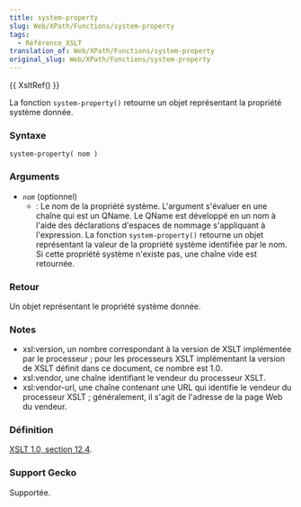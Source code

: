 ```yaml
---
title: system-property
slug: Web/XPath/Functions/system-property
tags:
  - Référence_XSLT
translation_of: Web/XPath/Functions/system-property
original_slug: Web/XPath/Fonctions/system-property
---
```

{{ XsltRef() }}

La fonction `system-property()` retourne un objet représentant la propriété système donnée.

### Syntaxe

```
system-property( nom )
```

### Arguments

- _`nom`_ (optionnel)
  - : Le nom de la propriété système. L'argument s'évaluer en une chaîne qui est un QName. Le QName est développé en un nom à l'aide des déclarations d'espaces de nommage s'appliquant à l'expression. La fonction `system-property()` retourne un objet représentant la valeur de la propriété système identifiée par le nom. Si cette propriété système n'existe pas, une chaîne vide est retournée.

### Retour

Un objet représentant le propriété système donnée.

### Notes

- xsl:version, un nombre correspondant à la version de XSLT implémentée par le processeur&nbsp;; pour les processeurs XSLT implémentant la version de XSLT définit dans ce document, ce nombre est 1.0.
- xsl:vendor, une chaîne identifiant le vendeur du processeur XSLT.
- xsl:vendor-url, une chaîne contenant une URL qui identifie le vendeur du processeur XSLT&nbsp;; généralement, il s'agit de l'adresse de la page Web du vendeur.

### Définition

[XSLT 1.0, section 12.4](http://www.w3.org/TR/xslt#function-system-property).

### Support Gecko

Supportée.
